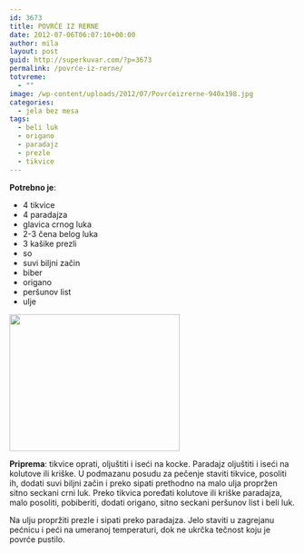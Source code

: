 ```yaml
---
id: 3673
title: POVRĆE IZ RERNE
date: 2012-07-06T06:07:10+00:00
author: mila
layout: post
guid: http://superkuvar.com/?p=3673
permalink: /povrće-iz-rerne/
totvreme:
  - ""
image: /wp-content/uploads/2012/07/Povrćeizrerne-940x198.jpg
categories:
  - jela bez mesa
tags:
  - beli luk
  - origano
  - paradajz
  - prezle
  - tikvice
---
```

**Potrebno je**:

  * 4 tikvice
  * 4 paradajza
  * glavica crnog luka
  * 2-3 čena belog luka
  * 3 kašike prezli
  * so
  * suvi biljni začin
  * biber
  * origano
  * peršunov list
  * ulje

<img class="alignnone size-medium wp-image-3674" title="Povrćeizrerne" src="/wp-content/uploads/2012/07/Povrćeizrerne-e1341554603252-300x241.jpg" alt="" width="300" height="241" /> 

**Priprema**: tikvice oprati, oljuštiti i iseći na kocke. Paradajz oljuštiti i iseći na kolutove ili kriške. U podmazanu posudu za pečenje staviti tikvice, posoliti ih, dodati suvi biljni začin i preko sipati prethodno na malo ulja propržen sitno seckani crni luk. Preko tikvica poređati kolutove ili kriške paradajza, malo posoliti, pobiberiti, dodati origano, sitno seckani peršunov list i beli luk.

Na ulju propržiti prezle i sipati preko paradajza. Jelo staviti u zagrejanu pećnicu i peći na umeranoj temperaturi, dok ne ukrčka tečnost koju je povrće pustilo.